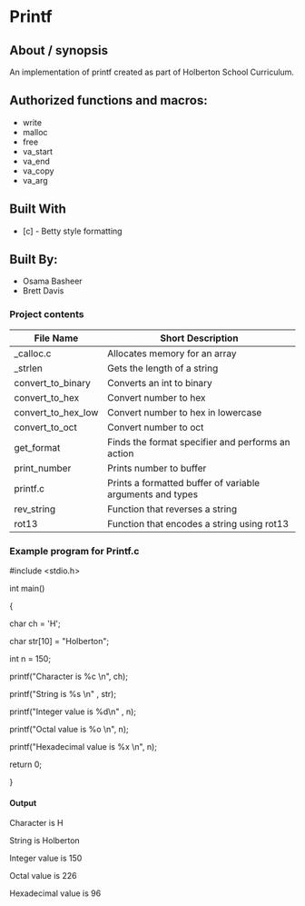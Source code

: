 # Printf

## About / synopsis
An implementation of printf created as part of Holberton School Curriculum.

## Authorized functions and macros:
* write
* malloc
* free
* va_start
* va_end
* va_copy
* va_arg

## Built With

* [c] - Betty style formatting

## Built By:
* Osama Basheer
* Brett Davis

### Project contents

| File Name | Short Description |
| --- | --- |
|_calloc.c|Allocates memory for an array|
|_strlen|Gets the length of a string|
|convert_to_binary|Converts an int to binary|
|convert_to_hex|Convert number to hex|
|convert_to_hex_low|Convert number to hex in lowercase|
|convert_to_oct|Convert number to oct|
|get_format|Finds the format specifier and performs an action|
|print_number|Prints number to  buffer|
|printf.c|Prints a formatted buffer of variable arguments and types|
|rev_string|Function that reverses a string|
|rot13|Function that encodes a string using rot13|

### Example program for Printf.c

#include <stdio.h>

int main()

{

   char ch = 'H';

   char str[10] = "Holberton";

   int n = 150;

   printf("Character is %c \n", ch);

   printf("String is %s \n" , str);

   printf("Integer value is %d\n" , n);

   printf("Octal value is %o \n", n);

   printf("Hexadecimal value is %x \n", n);

   return 0;

}

#### Output
Character is H

String is Holberton

Integer value is 150

Octal value is 226

Hexadecimal value is 96
